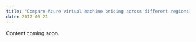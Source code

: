 ```yaml
---
title: "Compare Azure virtual machine pricing across different regions"
date: 2017-06-21
---
```


Content coming soon.
